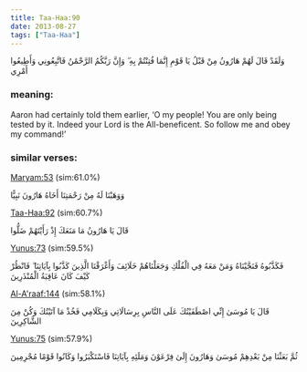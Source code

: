 ```yaml
---
title: Taa-Haa:90
date: 2013-08-27
tags: ["Taa-Haa"]
---
```

وَلَقَدْ قَالَ لَهُمْ هَارُونُ مِنْ قَبْلُ يَا قَوْمِ إِنَّمَا فُتِنْتُمْ بِهِ ۖ وَإِنَّ رَبَّكُمُ الرَّحْمَٰنُ فَاتَّبِعُونِي وَأَطِيعُوا أَمْرِي
### meaning: 
Aaron had certainly told them earlier, ‘O my people! You are only being tested by it. Indeed your Lord is the All-beneficent. So follow me and obey my command!’
### similar verses: 

[Maryam:53](/19/53) (sim:61.0%)

وَوَهَبْنَا لَهُ مِنْ رَحْمَتِنَا أَخَاهُ هَارُونَ نَبِيًّا

[Taa-Haa:92](/20/92) (sim:60.7%)

قَالَ يَا هَارُونُ مَا مَنَعَكَ إِذْ رَأَيْتَهُمْ ضَلُّوا

[Yunus:73](/10/73) (sim:59.5%)

فَكَذَّبُوهُ فَنَجَّيْنَاهُ وَمَنْ مَعَهُ فِي الْفُلْكِ وَجَعَلْنَاهُمْ خَلَائِفَ وَأَغْرَقْنَا الَّذِينَ كَذَّبُوا بِآيَاتِنَا ۖ فَانْظُرْ كَيْفَ كَانَ عَاقِبَةُ الْمُنْذَرِينَ

[Al-A'raaf:144](/7/144) (sim:58.1%)

قَالَ يَا مُوسَىٰ إِنِّي اصْطَفَيْتُكَ عَلَى النَّاسِ بِرِسَالَاتِي وَبِكَلَامِي فَخُذْ مَا آتَيْتُكَ وَكُنْ مِنَ الشَّاكِرِينَ

[Yunus:75](/10/75) (sim:57.9%)

ثُمَّ بَعَثْنَا مِنْ بَعْدِهِمْ مُوسَىٰ وَهَارُونَ إِلَىٰ فِرْعَوْنَ وَمَلَئِهِ بِآيَاتِنَا فَاسْتَكْبَرُوا وَكَانُوا قَوْمًا مُجْرِمِينَ
